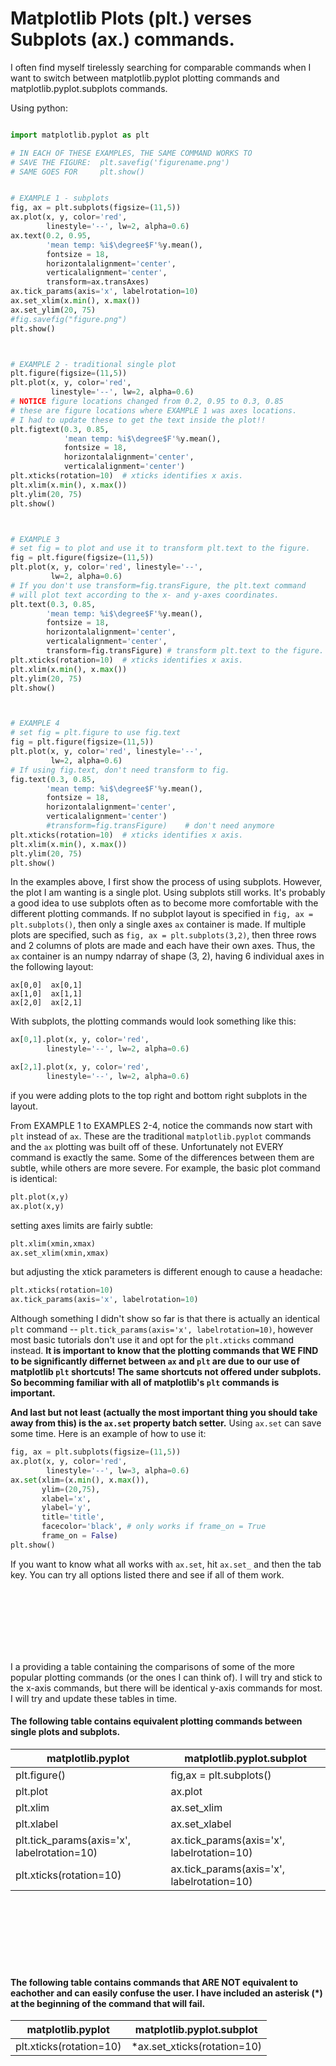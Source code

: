 # Matplotlib Plots (plt.) verses Subplots (ax.) commands.
I often find myself tirelessly searching for comparable commands when I want to switch between matplotlib.pyplot plotting commands and matplotlib.pyplot.subplots commands. 

Using python:

```python

import matplotlib.pyplot as plt

# IN EACH OF THESE EXAMPLES, THE SAME COMMAND WORKS TO 
# SAVE THE FIGURE:  plt.savefig('figurename.png')
# SAME GOES FOR     plt.show()


# EXAMPLE 1 - subplots
fig, ax = plt.subplots(figsize=(11,5))
ax.plot(x, y, color='red', 
        linestyle='--', lw=2, alpha=0.6)
ax.text(0.2, 0.95, 
        'mean temp: %i$\degree$F'%y.mean(),
        fontsize = 18,
        horizontalalignment='center',
        verticalalignment='center', 
        transform=ax.transAxes)
ax.tick_params(axis='x', labelrotation=10)
ax.set_xlim(x.min(), x.max())
ax.set_ylim(20, 75)
#fig.savefig("figure.png")
plt.show()



# EXAMPLE 2 - traditional single plot
plt.figure(figsize=(11,5))
plt.plot(x, y, color='red', 
         linestyle='--', lw=2, alpha=0.6)
# NOTICE figure locations changed from 0.2, 0.95 to 0.3, 0.85
# these are figure locations where EXAMPLE 1 was axes locations. 
# I had to update these to get the text inside the plot!!
plt.figtext(0.3, 0.85, 
            'mean temp: %i$\degree$F'%y.mean(),
            fontsize = 18,
            horizontalalignment='center',
            verticalalignment='center')
plt.xticks(rotation=10)  # xticks identifies x axis.
plt.xlim(x.min(), x.max())
plt.ylim(20, 75)
plt.show()



# EXAMPLE 3
# set fig = to plot and use it to transform plt.text to the figure.
fig = plt.figure(figsize=(11,5))
plt.plot(x, y, color='red', linestyle='--', 
         lw=2, alpha=0.6)
# If you don't use transform=fig.transFigure, the plt.text command
# will plot text according to the x- and y-axes coordinates. 
plt.text(0.3, 0.85,
        'mean temp: %i$\degree$F'%y.mean(),
        fontsize = 18,
        horizontalalignment='center',
        verticalalignment='center', 
        transform=fig.transFigure) # transform plt.text to the figure.
plt.xticks(rotation=10)  # xticks identifies x axis.
plt.xlim(x.min(), x.max())
plt.ylim(20, 75)
plt.show()



# EXAMPLE 4
# set fig = plt.figure to use fig.text 
fig = plt.figure(figsize=(11,5))
plt.plot(x, y, color='red', linestyle='--', 
         lw=2, alpha=0.6)
# If using fig.text, don't need transform to fig.
fig.text(0.3, 0.85,
        'mean temp: %i$\degree$F'%y.mean(),
        fontsize = 18,
        horizontalalignment='center',
        verticalalignment='center') 
        #transform=fig.transFigure)    # don't need anymore
plt.xticks(rotation=10)  # xticks identifies x axis.
plt.xlim(x.min(), x.max())
plt.ylim(20, 75)
plt.show()
```
In the examples above, I first show the process of using subplots. However, the plot I am wanting is a single plot. Using subplots still works. It's probably a good idea to use subplots often as to become more comfortable with the different plotting commands. If no subplot layout is specified in `fig, ax = plt.subplots()`, then only a single axes `ax` container is made. If multiple plots are specified, such as `fig, ax = plt.subplots(3,2)`, then three rows and 2 columns of plots are made and each have their own axes. Thus, the `ax` container is an numpy ndarray of shape (3, 2), having 6 individual axes in the following layout:
``` 
ax[0,0]  ax[0,1]
ax[1,0]  ax[1,1]
ax[2,0]  ax[2,1]
```
With subplots, the plotting commands would look something like this:
```python
ax[0,1].plot(x, y, color='red', 
        linestyle='--', lw=2, alpha=0.6)

ax[2,1].plot(x, y, color='red', 
        linestyle='--', lw=2, alpha=0.6)
```
if you were adding plots to the top right and bottom right subplots in the layout. 


From EXAMPLE 1 to EXAMPLES 2-4, notice the commands now start with `plt` instead of `ax`. These are the traditional `matplotlib.pyplot` commands and the `ax` plotting was built off of these. 
Unfortunately not EVERY command is exactly the same. Some of the differences between them are subtle, while others are more severe. For example, the basic plot command is identical:
```python
plt.plot(x,y)
ax.plot(x,y)
```
setting axes limits are fairly subtle:
```python
plt.xlim(xmin,xmax)
ax.set_xlim(xmin,xmax)
```
but adjusting the xtick parameters is different enough to cause a headache:
```python
plt.xticks(rotation=10)
ax.tick_params(axis='x', labelrotation=10)
```
Although something I didn't show so far is that there is actually an identical `plt` command -- `plt.tick_params(axis='x', labelrotation=10)`, however most basic tutorials don't use it and opt for the `plt.xticks` command instead. **It is important to know that the plotting commands that WE FIND to be significantly differnet between `ax` and `plt` are due to our use of matplotlib `plt` shortcuts! The same shortcuts not offered under subplots. So becomming familiar with all of matplotlib's `plt` commands is important.**


**And last but not least (actually the most important thing you should take away from this) is the `ax.set` property batch setter.**
Using `ax.set` can save some time. 
Here is an example of how to use it:
```python
fig, ax = plt.subplots(figsize=(11,5))
ax.plot(x, y, color='red', 
        linestyle='--', lw=3, alpha=0.6)
ax.set(xlim=(x.min(), x.max()),
       ylim=(20,75),
       xlabel='x',
       ylabel='y',
       title='title',
       facecolor='black', # only works if frame_on = True
       frame_on = False)
plt.show()
```
If you want to know what all works with `ax.set`, hit `ax.set_` and then the tab key. You can try all options listed there and see if all of them work.  

<br></br>
<br></br>
<br></br>

I a providing a table containing the comparisons of some of the more popular plotting commands (or the ones I can think of). I will try and stick to the x-axis commands, but there will be identical y-axis commands for most. I will try and update these tables in time.

#### The following table contains equivalent plotting commands between single plots and subplots.
<table>
  <thead>
    <tr>
      <th>matplotlib.pyplot</th>
      <th>matplotlib.pyplot.subplot</th>
    </tr>
  </thead>
  <tbody>
    <tr>
      <td>plt.figure()</td>
      <td>fig,ax = plt.subplots()</td>
    </tr>
    <tr>
      <td>plt.plot</td>
      <td>ax.plot</td>
    </tr>
    <tr>
      <td>plt.xlim</td>
      <td>ax.set_xlim</td>
    </tr>
    <tr>
      <td>plt.xlabel</td>
      <td>ax.set_xlabel</td>
    </tr>
    <tr>
      <td>plt.tick_params(axis='x', labelrotation=10)</td>
      <td>ax.tick_params(axis='x', labelrotation=10)</td>
    </tr>
    <tr>
      <td>plt.xticks(rotation=10)</td>
      <td>ax.tick_params(axis='x', labelrotation=10)</td>
    </tr>
  </tbody>
</table>


<br></br>
<br></br>
<br></br>


#### The following table contains commands that ARE NOT equivalent to eachother and can easily confuse the user. I have included an asterisk (\*) at the beginning of the command that will fail. 
<table>
  <thead>
    <tr>
      <th>matplotlib.pyplot</th>
      <th>matplotlib.pyplot.subplot</th>
    </tr>
  </thead>
  <tbody>
    <tr>
      <td>plt.xticks(rotation=10)</td>
      <td>*ax.set_xticks(rotation=10)</td>
    </tr>
  </tbody>
</table>


